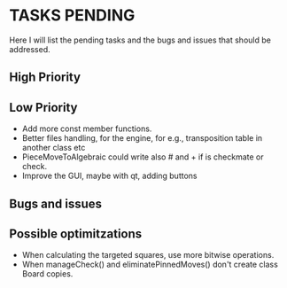 # TASKS PENDING

Here I will list the pending tasks and the bugs and issues that should be addressed.

## High Priority

## Low Priority

- Add more const member functions.
- Better files handling, for the engine, for e.g., transposition table in another class etc
- PieceMoveToAlgebraic could write also # and + if is checkmate or check.
- Improve the GUI, maybe with qt, adding buttons

## Bugs and issues

## Possible optimitzations

- When calculating the targeted squares, use more bitwise operations.
- When manageCheck() and eliminatePinnedMoves() don't create class Board copies.
